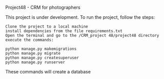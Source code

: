 Project48 - CRM for photographers

This project is under development.
To run the project, follow the steps:

    Clone the project to a local machine
    install dependencies from the file requirements.txt
    Open the terminal and go to the /CRM_project 48/project48 directory
    execute the commands:

    python manage.py makemigrations
    python manage.py migrate
    python manage.py createsuperuser
    python manage.py runserver

These commands will create a database